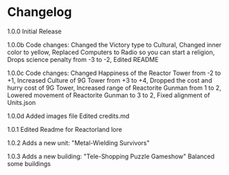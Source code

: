# Changelog


1.0.0
Initial Release

1.0.0b
Code changes:
Changed the Victory type to Cultural,
Changed inner color to yellow,
Replaced Computers to Radio so you can start a religion,
Drops science penalty from -3 to -2,
Edited README

1.0.0c
Code changes:
Changed Happiness of the Reactor Tower from -2 to +1,
Increased Culture of 9G Tower from +3 to +4,
Dropped the cost and hurry cost of 9G Tower,
Increased range of Reactorite Gunman from 1 to 2,
Lowered movement of Reactorite Gunman to 3 to 2,
Fixed alignment of Units.json

1.0.0d
Added images file
Edited credits.md

1.0.1
Edited Readme for Reactorland lore

1.0.2
Adds a new unit: "Metal-Wielding Survivors"

1.0.3
Adds a new building: "Tele-Shopping Puzzle Gameshow"
Balanced some buildings
